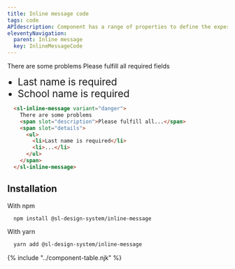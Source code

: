 ```yaml
---
title: Inline message code
tags: code
APIdescription: Component has a range of properties to define the experience in different use cases.
eleventyNavigation:
  parent: Inline message
  key: InlineMessageCode
---
```

<section class="no-heading">

<div class="ds-example">
  <sl-inline-message variant="danger" style="inline-size: 80%;">
      There are some problems
      <span slot="description">Please fulfill all required fields</span>
      <span slot="details">
        <ul>
          <li style="font-size: 1.4rem;">Last name is required</li>
          <li style="font-size: 1.4rem;">School name is required</li>
        </ul>
      </span>
    </sl-inline-message>
</div>

<div class="ds-code">

  ```html
    <sl-inline-message variant="danger">
      There are some problems
      <span slot="description">Please fulfill all...</span>
      <span slot="details">
        <ul>
          <li>Last name is required</li>
          <li>...</li>
        </ul>
      </span>
    </sl-inline-message>
  ```

</div>

</section>

<section>

## Installation

With npm

<div class="ds-code">

  ```bash
    npm install @sl-design-system/inline-message
  ```

</div>

With yarn

<div class="ds-code">

  ```bash
    yarn add @sl-design-system/inline-message
  ```
</div>

</section>

{% include "../component-table.njk" %}
